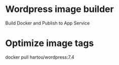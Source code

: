 # Wordpress image builder
Build Docker and Publish to App Service

# Optimize image tags
docker pull hartou/wordpress:7.4
